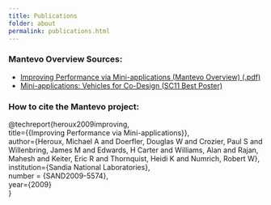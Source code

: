 ```yaml
---
title: Publications
folder: about
permalink: publications.html
---
```


### Mantevo Overview Sources:

*   [Improving Performance via Mini-applications (Mantevo Overview) (.pdf)](http://www.mantevo.org/MantevoOverview.pdf)
*   [Mini-applications: Vehicles for Co-Design (SC11 Best Poster)](http://dl.acm.org/citation.cfm?id=2148600.2148602&coll=DL&dl=GUIDE&CFID=326785201&CFTOKEN=67857032)

### How to cite the Mantevo project:

@techreport{heroux2009improving,  
title=\{\{Improving Performance via Mini-applications\}\},  
author={Heroux, Michael A and Doerfler, Douglas W and Crozier, Paul S and Willenbring, James M and Edwards, H Carter and Williams, Alan and Rajan, Mahesh and Keiter, Eric R and Thornquist, Heidi K and Numrich, Robert W},  
institution={Sandia National Laboratories},  
number = {SAND2009-5574},  
year={2009}  
}